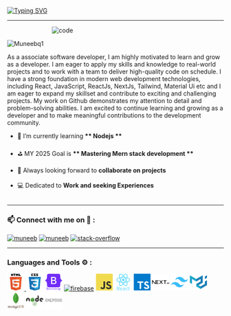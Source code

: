 <a href="https://git.io/typing-svg"><img
            src="https://readme-typing-svg.herokuapp.com?font=Fira+Code&size=25&pause=1000&color=157FA9&center=true&vCenter=true&width=800&height=60&lines=%F0%9F%91%8B+Hi%2C+I%E2%80%99m+Muneeb+;%F0%9F%92%BB+A+Passionate+Frontend+Developer+"
            alt="Typing SVG" /></a>

<hr>
<img align="right" alt="code" width="400" src="https://media.giphy.com/media/PI3QGKFN6XZUCMMqJm/giphy.gif" alt="">
&nbsp;&nbsp;&nbsp;<p align="left"> <img
    src="https://komarev.com/ghpvc/?username=Muneebq1&label=Profile%20views&color=0e75b6&style=flat"
    alt="Muneebq1" /> </p>

As a associate software developer, I am highly motivated to learn and grow as a developer. I am eager to apply my
skills and knowledge to real-world projects and to work with a team to deliver high-quality code on schedule. I have
a strong foundation in modern web development technologies, including React, JavaScript, ReactJs, NextJs, Tailwind, Material Ui etc and I am
eager to expand my skillset and contribute to exciting and challenging projects. My work on Github demonstrates my
attention to detail and problem-solving abilities. I am excited to continue learning and growing as a developer and
to make meaningful contributions to the development community.

- 🌱 I’m currently learning <b>** Nodejs **</b><br><br>
- ⛳️ MY 2025 Goal is <b>** Mastering Mern stack development **</b><br><br>
- 💞️ Always looking forward to <b> collaborate on projects</b><br><br>
- 💻 Dedicated to <b> Work and seeking Experiences</b> <br><br>
<hr>
<h3 align="left">📫 Connect with me on 🔗 :</h3>
<p align="left">
<a href="https://www.linkedin.com/in/muneeb-shahzad-38036a26b/" target="blank"><img align="center"
	src="https://raw.githubusercontent.com/rahuldkjain/github-profile-readme-generator/master/src/images/icons/Social/linked-in-alt.svg"
	alt="muneeb" height="30" width="40" /></a>
<a href="https://twitter.com/Muneeb_shahza_d" target="blank"><img align="center"
	src="https://raw.githubusercontent.com/rahuldkjain/github-profile-readme-generator/master/src/images/icons/Social/twitter.svg"
	alt="muneeb" height="30" width="40" /></a>
<a href="https://stackoverflow.com/users/18218318/muneeb-shahzad" target="blank"><img align="center"
	src="https://raw.githubusercontent.com/rahuldkjain/github-profile-readme-generator/master/src/images/icons/Social/stack-overflow.svg"
	alt="stack-overflow" height="30" width="40" /></a>
</p>
<hr>
<h3 align="left">Languages and Tools ⚙️ : </h3>
<p align="left">
<a href="https://www.w3.org/html/" target="_blank" rel="noreferrer" title="HTML 5">
    <img src="https://raw.githubusercontent.com/devicons/devicon/master/icons/html5/html5-original-wordmark.svg"
	alt="html5" title="HTML5" width="40" height="40" />
</a>
<a href="https://www.w3schools.com/css/" target="_blank" rel="noreferrer" title="CSS 3"
    style="text-decoration: none;">
    <img src="https://raw.githubusercontent.com/devicons/devicon/master/icons/css3/css3-original-wordmark.svg"
	alt="css3" width="40" height="40" />
</a>
<a href="https://getbootstrap.com" target="_blank" rel="noreferrer" title="Bootstrap"
    style="text-decoration: none;">
    <img src="https://raw.githubusercontent.com/devicons/devicon/master/icons/bootstrap/bootstrap-plain-wordmark.svg"
	alt="bootstrap" width="40" height="40" />
</a>
<a href="https://firebase.google.com/" target="_blank" rel="noreferrer" title="Firebase">
    <img src="https://www.vectorlogo.zone/logos/firebase/firebase-icon.svg" alt="firebase" width="40"
	height="40" /></a>
<a href="https://developer.mozilla.org/en-US/docs/Web/JavaScript" target="_blank" rel="noreferrer"
    title="Advance JavaScript with ES13" style="text-decoration: none;">
    <img src="https://raw.githubusercontent.com/devicons/devicon/master/icons/javascript/javascript-original.svg"
	alt="javascript" width="40" height="40" />
</a>
<a href="https://reactjs.org/" target="_blank" rel="noreferrer" title="React" style="text-decoration: none;">
    <img src="https://raw.githubusercontent.com/devicons/devicon/master/icons/react/react-original-wordmark.svg"
        alt="React" width="40" height="40" />
</a>

<a href="https://www.typescriptlang.org/" target="_blank" rel="noreferrer" title="TypeScript" style="text-decoration: none;">
    <img src="https://raw.githubusercontent.com/devicons/devicon/master/icons/typescript/typescript-original.svg"
        alt="TypeScript" width="40" height="40" />
</a>

<a href="https://nextjs.org/" target="_blank" rel="noreferrer" title="Next.js" style="text-decoration: none;">
    <img src="https://raw.githubusercontent.com/devicons/devicon/master/icons/nextjs/nextjs-original-wordmark.svg"
        alt="Next.js" width="40" height="40" />
</a>

<a href="https://tailwindcss.com/" target="_blank" rel="noreferrer" title="Tailwind CSS" style="text-decoration: none;">
    <img src="https://raw.githubusercontent.com/devicons/devicon/master/icons/tailwindcss/tailwindcss-plain.svg"
        alt="Tailwind CSS" width="40" height="40" />
</a>

<a href="https://mui.com/" target="_blank" rel="noreferrer" title="Material UI" style="text-decoration: none;">
    <img src="https://raw.githubusercontent.com/devicons/devicon/master/icons/materialui/materialui-original.svg"
        alt="Material UI" width="40" height="40" />
</a>

<a href="https://www.mongodb.com/" target="_blank" rel="noreferrer" title="MongoDB" style="text-decoration: none;">
    <img src="https://raw.githubusercontent.com/devicons/devicon/master/icons/mongodb/mongodb-original-wordmark.svg"
        alt="MongoDB" width="40" height="40" />
</a>

<a href="https://nodejs.org/" target="_blank" rel="noreferrer" title="Node.js" style="text-decoration: none;">
    <img src="https://raw.githubusercontent.com/devicons/devicon/master/icons/nodejs/nodejs-original-wordmark.svg"
        alt="Node.js" width="40" height="40" />
</a>

<a href="https://expressjs.com/" target="_blank" rel="noreferrer" title="Express.js" style="text-decoration: none;">
    <img src="https://raw.githubusercontent.com/devicons/devicon/master/icons/express/express-original-wordmark.svg"
        alt="Express.js" width="40" height="40" />
</a>

</p>
